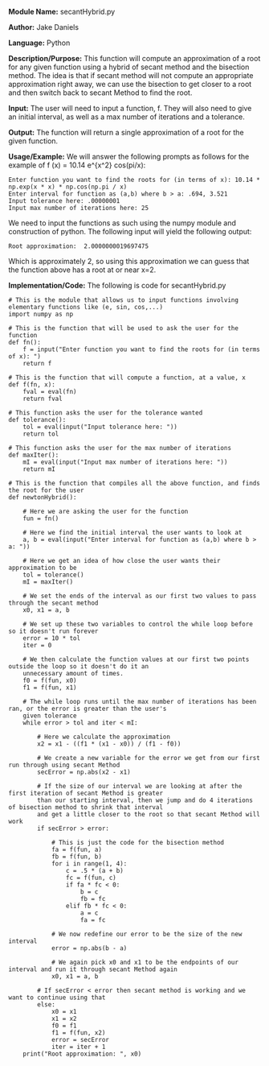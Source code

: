 **Module Name:** secantHybrid.py

**Author:** Jake Daniels

**Language:** Python

**Description/Purpose:** This function will compute an approximation of a root for any given function using a hybrid of
secant method and the bisection method. The idea is that if secant method will not compute an appropriate 
approximation right away, we can use the bisection to get closer to a root and then switch back to secant Method
to find the root.

**Input:** The user will need to input a function, f. They will also need to give an initial interval, as well as a max 
number of iterations and a tolerance.

**Output:** The function will return a single approximation of a root for the given function.

**Usage/Example:** We will answer the following prompts as follows for the example of f (x) = 10.14 e^{x^2} cos(pi/x):

    Enter function you want to find the roots for (in terms of x): 10.14 * np.exp(x * x) * np.cos(np.pi / x)
    Enter interval for function as (a,b) where b > a: .694, 3.521
    Input tolerance here: .00000001
    Input max number of iterations here: 25

We need to input the functions as such using the numpy module and construction of python. The following input will yield 
the following output:

    Root approximation:  2.0000000019697475
  
Which is approximately 2, so using this approximation we can guess that the function above has a root at or near x=2.

**Implementation/Code:** The following is code for secantHybrid.py

    # This is the module that allows us to input functions involving elementary functions like (e, sin, cos,...)
    import numpy as np

    # This is the function that will be used to ask the user for the function
    def fn():
        f = input("Enter function you want to find the roots for (in terms of x): ")
        return f

    # This is the function that will compute a function, at a value, x
    def f(fn, x):
        fval = eval(fn)
        return fval

    # This function asks the user for the tolerance wanted
    def tolerance():
        tol = eval(input("Input tolerance here: "))
        return tol

    # This function asks the user for the max number of iterations
    def maxIter():
        mI = eval(input("Input max number of iterations here: "))
        return mI

    # This is the function that compiles all the above function, and finds the root for the user
    def newtonHybrid():

        # Here we are asking the user for the function
        fun = fn()

        # Here we find the initial interval the user wants to look at
        a, b = eval(input("Enter interval for function as (a,b) where b > a: "))

        # Here we get an idea of how close the user wants their approximation to be
        tol = tolerance()
        mI = maxIter()

        # We set the ends of the interval as our first two values to pass through the secant method
        x0, x1 = a, b

        # We set up these two variables to control the while loop before so it doesn't run forever
        error = 10 * tol
        iter = 0

        # We then calculate the function values at our first two points outside the loop so it doesn't do it an 
        unnecessary amount of times.
        f0 = f(fun, x0)
        f1 = f(fun, x1)

        # The while loop runs until the max number of iterations has been ran, or the error is greater than the user's
        given tolerance
        while error > tol and iter < mI:

            # Here we calculate the approximation
            x2 = x1 - ((f1 * (x1 - x0)) / (f1 - f0))

            # We create a new variable for the error we get from our first run through using secant Method
            secError = np.abs(x2 - x1)

            # If the size of our interval we are looking at after the first iteration of secant Method is greater
            than our starting interval, then we jump and do 4 iterations of bisection method to shrink that interval
            and get a little closer to the root so that secant Method will work
            if secError > error:

                # This is just the code for the bisection method
                fa = f(fun, a)
                fb = f(fun, b)
                for i in range(1, 4):
                    c = .5 * (a + b)
                    fc = f(fun, c)
                    if fa * fc < 0:
                        b = c
                        fb = fc
                    elif fb * fc < 0:
                        a = c
                        fa = fc

                # We now redefine our error to be the size of the new interval
                error = np.abs(b - a)

                # We again pick x0 and x1 to be the endpoints of our interval and run it through secant Method again
                x0, x1 = a, b

            # If secError < error then secant method is working and we want to continue using that
            else:
                x0 = x1
                x1 = x2
                f0 = f1
                f1 = f(fun, x2)
                error = secError
                iter = iter + 1
        print("Root approximation: ", x0)
